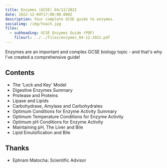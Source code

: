 ```yaml
---
title: Enzymes (GCSE) 04/12/2022
date: 2022-12-04T17:00:00.000Z
description: Your complete GCSE guide to enzymes.
socialimg: /img/teach.jpg
files:
  - subheading: GCSE Enzymes Guide (PDF)
    fileurl: ../../files/enzymes_04-12-2022.pdf
---
```


Enzymes are an important and complex GCSE biology topic - and that's why I've created a comprehensive guide!

## Contents

- The 'Lock and Key' Model
- Digestive Enzymes Summary
- Protease and Proteins
- Lipase and Lipids
- Carbohydrase, Amylase and Carbohydrates
- Optimum Conditions for Enzyme Activity Summary
- Optimum Temperature Conditions for Enzyme Activity
- Optimum pH Conditions for Enzyme Activity
- Maintaining pH, The Liver and Bile
- Lipid Emulsification and Bile

## Thanks

- Ephram Matocha: Scientific Advisor
